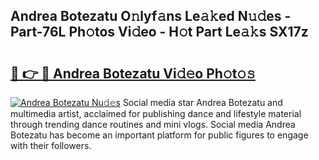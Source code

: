 ## Andrea Botezatu O𝚗lyf𝚊ns Le𝚊𝚔ed N𝚞𝚍es - Part-76L Ph𝚘tos Vi𝚍eo - H𝚘t Part Le𝚊𝚔s SX17z

# <h2><a href="http://hf5jrw.feru.top/?c=Andrea+Botezatu">🔗 👉 🔴 Andrea Botezatu Vi𝚍𝚎o Ph𝚘t𝚘𝚜</a></h2>

[![Andrea Botezatu Nu𝚍𝚎s](https://i.imgur.com/0TWrTi3.gif)](http://hf5jrw.feru.top/?c=Andrea+Botezatu)
Social media star Andrea Botezatu and multimedia artist, acclaimed for publishing dance and lifestyle material through trending dance routines and mini vlogs. Social media Andrea Botezatu has become an important platform for public figures to engage with their followers. 
